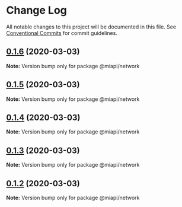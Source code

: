 # Change Log

All notable changes to this project will be documented in this file.
See [Conventional Commits](https://conventionalcommits.org) for commit guidelines.

## [0.1.6](https://github.com/kamontat/miapi/compare/@miapi/network@0.1.5...@miapi/network@0.1.6) (2020-03-03)

**Note:** Version bump only for package @miapi/network





## [0.1.5](https://github.com/kamontat/miapi/compare/@miapi/network@0.1.4...@miapi/network@0.1.5) (2020-03-03)

**Note:** Version bump only for package @miapi/network





## [0.1.4](https://github.com/kamontat/miapi/compare/@miapi/network@0.1.3...@miapi/network@0.1.4) (2020-03-03)

**Note:** Version bump only for package @miapi/network





## [0.1.3](https://github.com/kamontat/miapi/compare/@miapi/network@0.1.2...@miapi/network@0.1.3) (2020-03-03)

**Note:** Version bump only for package @miapi/network





## [0.1.2](https://github.com/kamontat/miapi/compare/@miapi/network@0.1.1...@miapi/network@0.1.2) (2020-03-03)

**Note:** Version bump only for package @miapi/network
